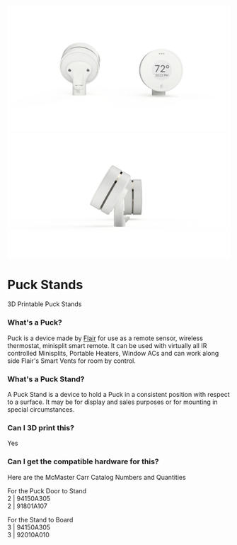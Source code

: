 ![Head On](/Puck%20Multi%20Angle%20Stand%20Head%20On.png?raw=true)
![Side Angled](/Puck%20Multi%20Angle%20Stand%20Side%20Angled.png?raw=true)


# Puck Stands
3D Printable Puck Stands

### What's a Puck?
Puck is a device made by [Flair](https://flair.co) for use as a remote sensor, wireless thermostat, minisplit smart remote.  It can be used with virtually all IR controlled Minisplits, Portable Heaters, Window ACs and can work along side Flair's Smart Vents for room by control.

### What's a Puck Stand?
A Puck Stand is a device to hold a Puck in a consistent position with respect to a surface. It may be for display and sales purposes or for mounting in special circumstances.

### Can I 3D print this?
Yes

### Can I get the compatible hardware for this?
Here are the McMaster Carr Catalog Numbers and Quantities  

For the Puck Door to Stand  
2  | 94150A305  
2  | 91801A107  

For the Stand to Board  
3  | 94150A305  
3  | 92010A010  
